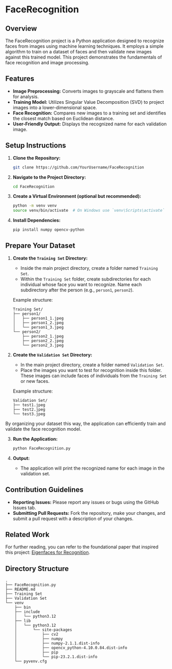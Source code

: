 # FaceRecognition

## Overview

The FaceRecognition project is a Python application designed to recognize faces from images using machine learning techniques. It employs a simple algorithm to train on a dataset of faces and then validate new images against this trained model. This project demonstrates the fundamentals of face recognition and image processing.

## Features

- **Image Preprocessing:** Converts images to grayscale and flattens them for analysis.
- **Training Model:** Utilizes Singular Value Decomposition (SVD) to project images into a lower-dimensional space.
- **Face Recognition:** Compares new images to a training set and identifies the closest match based on Euclidean distance.
- **User-Friendly Output:** Displays the recognized name for each validation image.

## Setup Instructions

1. **Clone the Repository:**
   ```bash
   git clone https://github.com/YourUsername/FaceRecognition
   ```
2. **Navigate to the Project Directory:**
   ```bash
   cd FaceRecognition
   ```
3. **Create a Virtual Environment (optional but recommended):**
   ```bash
   python -m venv venv
   source venv/bin/activate  # On Windows use `venv\Scripts\activate`
   ```
4. **Install Dependencies:**
   ```bash
   pip install numpy opencv-python
   ```
   
## Prepare Your Dataset

1. **Create the `Training Set` Directory:**
   - Inside the main project directory, create a folder named `Training Set`.
   - Within the `Training Set` folder, create subdirectories for each individual whose face you want to recognize. Name each subdirectory after the person (e.g., `person1`, `person2`).

   Example structure:
   ```
   Training Set/
   ├── person1/
   │   ├── person1_1.jpeg
   │   ├── person1_2.jpeg
   │   └── person1_3.jpeg
   └── person2/
       ├── person2_1.jpeg
       ├── person2_2.jpeg
       └── person2_3.jpeg
   ```

2. **Create the `Validation Set` Directory:**
   - In the main project directory, create a folder named `Validation Set`.
   - Place the images you want to test for recognition inside this folder. These images can include faces of individuals from the `Training Set` or new faces.

   Example structure:
   ```
   Validation Set/
   ├── test1.jpeg
   ├── test2.jpeg
   └── test3.jpeg
   ```

By organizing your dataset this way, the application can efficiently train and validate the face recognition model.

3. **Run the Application:**
   ```bash
   python FaceRecognition.py
   ```

4. **Output:**
   - The application will print the recognized name for each image in the validation set.

## Contribution Guidelines

- **Reporting Issues:** Please report any issues or bugs using the GitHub Issues tab.
- **Submitting Pull Requests:** Fork the repository, make your changes, and submit a pull request with a description of your changes.

## Related Work

For further reading, you can refer to the foundational paper that inspired this project: [Eigenfaces for Recognition](https://sites.cs.ucsb.edu/~mturk/Papers/mturk-CVPR91.pdf).

## Directory Structure

```
.
├── FaceRecognition.py
├── README.md
├── Training Set
├── Validation Set
└── venv
    ├── bin
    ├── include
    │   └── python3.12
    ├── lib
    │   └── python3.12
    │       └── site-packages
    │           ├── cv2
    │           ├── numpy
    │           ├── numpy-2.1.1.dist-info
    │           ├── opencv_python-4.10.0.84.dist-info
    │           ├── pip
    │           └── pip-23.2.1.dist-info
    └── pyvenv.cfg
```
